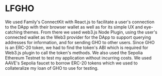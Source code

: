 # LFGHO

We used Family's ConnectKit with React.js to facilitate a user's connection to the DApp with their browser wallet as well as for its simple UX and eye-catching themes.
From there we used web3.js Node Plugin, using the user's connected wallet as the Web3 provider for the DApp to support querying addresses for information, and for sending GHO to other users.
Since GHO is an ERC-20 token, we had to find the token's ABI which is required for Web3.js plugin to call the token's methods.
We also used the Sepolia Ethereum Testnet to test my application without incurring costs.
We used AAVE's Sepolia faucet to borrow ERC-20 tokens which we used to collateralize my loan of GHO to use for testing.